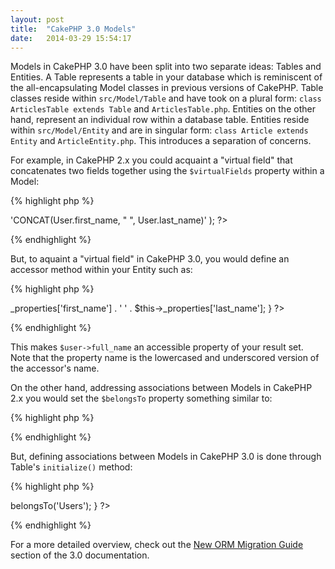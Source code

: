 ```yaml
---
layout: post
title:  "CakePHP 3.0 Models"
date:   2014-03-29 15:54:17
---
```


Models in CakePHP 3.0 have been split into two separate ideas: Tables and Entities. A Table represents a table in your database which is reminiscent of the all-encapsulating Model classes in previous versions of CakePHP. Table classes reside within `src/Model/Table` and have took on a plural form: `class ArticlesTable extends Table` and `ArticlesTable.php`. Entities on the other hand, represent an individual row within a database table. Entities reside within `src/Model/Entity` and are in singular form: `class Article extends Entity` and `ArticleEntity.php`. This introduces a separation of concerns.

For example, in CakePHP 2.x you could acquaint a "virtual field" that concatenates two fields together using the `$virtualFields` property within a Model:

{% highlight php %}
<?php
public $virtualFields = array(
	'full_name' => 'CONCAT(User.first_name, " ", User.last_name)'
);
?>
{% endhighlight %}

But, to aquaint a "virtual field" in CakePHP 3.0, you would define an accessor method within your Entity such as:

{% highlight php %}
<?php
protected function _getFullName() {
	return $this->_properties['first_name'] . '  ' .
		$this->_properties['last_name'];
}
?>
{% endhighlight %}

This makes `$user->full_name` an accessible property of your result set. Note that the property name is the lowercased and underscored version of the accessor's name.

On the other hand, addressing associations between Models in CakePHP 2.x you would set the `$belongsTo` property something similar to:

{% highlight php %}
<?php
public $belongsTo = ['User'];
?>
{% endhighlight %}

But, defining associations between Models in CakePHP 3.0 is done through Table's `initialize()` method:


{% highlight php %}
<?php
public function initialize(array $config) {
	$this->belongsTo('Users');
}
?>
{% endhighlight %}

For a more detailed overview, check out the [New ORM Migration Guide][orm-migration] section of the 3.0 documentation.

[orm-migration]: http://book.cakephp.org/3.0/en/appendices/orm-migration.html
